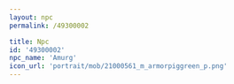 ```yaml
---
layout: npc
permalink: /49300002

title: Npc
id: '49300002'
npc_name: 'Amurg'
icon_url: 'portrait/mob/21000561_m_armorpiggreen_p.png'
---
```

